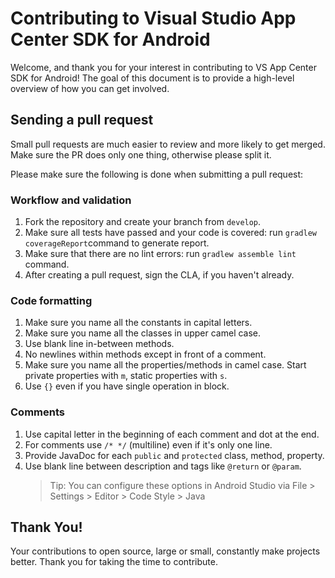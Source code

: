 # Contributing to Visual Studio App Center SDK for Android

Welcome, and thank you for your interest in contributing to VS App Center SDK for Android!
The goal of this document is to provide a high-level overview of how you can get involved.

## Sending a pull request

Small pull requests are much easier to review and more likely to get merged. Make sure the PR does only one thing, otherwise please split it.

Please make sure the following is done when submitting a pull request:

### Workflow and validation

1. Fork the repository and create your branch from `develop`.
1. Make sure all tests have passed and your code is covered: run `gradlew coverageReport`command to generate report.
1. Make sure that there are no lint errors: run `gradlew assemble lint` command.
1. After creating a pull request, sign the CLA, if you haven't already.

### Code formatting

1. Make sure you name all the constants in capital letters.
1. Make sure you name all the classes in upper camel case.
1. Use blank line in-between methods.
1. No newlines within methods except in front of a comment.
1. Make sure you name all the properties/methods in camel case. Start private properties with `m`, static properties with `s`.
1. Use `{}` even if you have single operation in block.

### Comments

1. Use capital letter in the beginning of each comment and dot at the end.
1. For comments use `/* */` (multiline) even if it's only one line.
1. Provide JavaDoc for each `public` and `protected` class, method, property.
1. Use blank line between description and tags like `@return` or `@param`.
    > Tip: You can configure these options in Android Studio via File > Settings > Editor > Code Style > Java

## Thank You!

Your contributions to open source, large or small, constantly make projects better. Thank you for taking the time to contribute.
